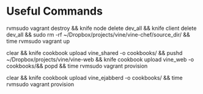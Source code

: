 Useful Commands
===============

rvmsudo vagrant destroy && knife node delete dev_all && knife client delete dev_all && sudo rm -rf ~/Dropbox/projects/vine/vine-chef/source_dir/ && time rvmsudo vagrant up

clear && knife cookbook upload vine_shared -o cookbooks/ && pushd ~/Dropbox/projects/vine/vine-web && knife cookbook upload vine_web -o cookbooks/&& popd && time rvmsudo vagrant provision

clear && knife cookbook upload vine_ejabberd -o cookbooks/  && time rvmsudo vagrant provision

